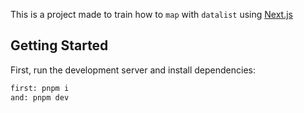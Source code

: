This is a project made to train how to `map` with `datalist` using [Next.js](https://nextjs.org)

## Getting Started

First, run the development server and install dependencies:

```bash
first: pnpm i
and: pnpm dev
```
